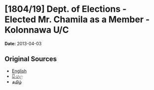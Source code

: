 # [1804/19] Dept. of Elections - Elected Mr. Chamila as a Member - Kolonnawa U/C

**Date:** 2013-04-03

## Original Sources

- [English](https://documents.gov.lk/view/extra-gazettes/2013/4/1804-19_E.pdf)
- [සිංහල](https://documents.gov.lk/view/extra-gazettes/2013/4/1804-19_S.pdf)
- [தமிழ்](https://documents.gov.lk/view/extra-gazettes/2013/4/1804-19_T.pdf)
